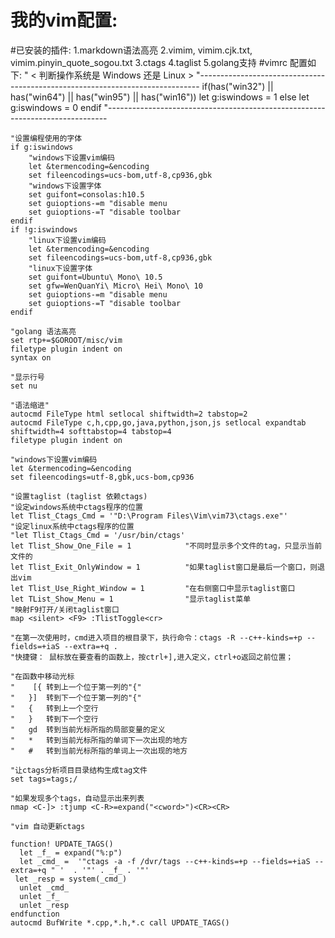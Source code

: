 我的vim配置:
=========
#已安装的插件:
    1.markdown语法高亮
    2.vimim, vimim.cjk.txt, vimim.pinyin_quote_sogou.txt
    3.ctags
    4.taglist
    5.golang支持
#vimrc 配置如下:
    "  < 判断操作系统是 Windows 还是 Linux >
    "------------------------------------------------------------------------------
    if(has("win32") || has("win64") || has("win95") || has("win16"))
        let g:iswindows = 1
    else
        let g:iswindows = 0
    endif
    "------------------------------------------------------------------------------
    
    "设置编程使用的字体
    if g:iswindows
    	"windows下设置vim编码
    	let &termencoding=&encoding
    	set fileencodings=ucs-bom,utf-8,cp936,gbk
    	"windows下设置字体
    	set guifont=consolas:h10.5
    	set guioptions-=m "disable menu
    	set guioptions-=T "disable toolbar
    endif	
    if !g:iswindows
    	"linux下设置vim编码
    	let &termencoding=&encoding
    	set fileencodings=ucs-bom,utf-8,cp936,gbk
    	"linux下设置字体
    	set guifont=Ubuntu\ Mono\ 10.5 
    	set gfw=WenQuanYi\ Micro\ Hei\ Mono\ 10
    	set guioptions-=m "disable menu
    	set guioptions-=T "disable toolbar
    endif	

    "golang 语法高亮
    set rtp+=$GOROOT/misc/vim 
    filetype plugin indent on 
    syntax on 
    
    "显示行号
    set nu

    "语法缩进"
    autocmd FileType html setlocal shiftwidth=2 tabstop=2
    autocmd FileType c,h,cpp,go,java,python,json,js setlocal expandtab shiftwidth=4 softtabstop=4 tabstop=4
    filetype plugin indent on 

    "windows下设置vim编码
    let &termencoding=&encoding
    set fileencodings=utf-8,gbk,ucs-bom,cp936

    "设置taglist (taglist 依赖ctags)
    "设定windows系统中ctags程序的位置
    let Tlist_Ctags_Cmd = '"D:\Program Files\Vim\vim73\ctags.exe"'
    "设定linux系统中ctags程序的位置
    "let Tlist_Ctags_Cmd = '/usr/bin/ctags'
    let Tlist_Show_One_File = 1            "不同时显示多个文件的tag，只显示当前文件的
    let Tlist_Exit_OnlyWindow = 1          "如果taglist窗口是最后一个窗口，则退出vim
    let Tlist_Use_Right_Window = 1         "在右侧窗口中显示taglist窗口
    let TList_Show_Menu = 1                "显示taglist菜单
    "映射F9打开/关闭taglist窗口 
    map <silent> <F9> :TlistToggle<cr>    
    
    "在第一次使用时，cmd进入项目的根目录下，执行命令：ctags -R --c++-kinds=+p --fields=+iaS --extra=+q .
    "快捷键： 鼠标放在要查看的函数上，按ctrl+],进入定义，ctrl+o返回之前位置；
    
    "在函数中移动光标
    "    [{ 转到上一个位于第一列的"{"
    "	}]  转到下一个位于第一列的"{"
    "	{   转到上一个空行
    "	}   转到下一个空行
    "	gd  转到当前光标所指的局部变量的定义
    "	*   转到当前光标所指的单词下一次出现的地方
    "	#   转到当前光标所指的单词上一次出现的地方
    
    "让ctags分析项目目录结构生成tag文件
    set tags=tags;/
    
    "如果发现多个tags，自动显示出来列表
    nmap <C-]> :tjump <C-R>=expand("<cword>")<CR><CR>
    
    "vim 自动更新ctags
    
    function! UPDATE_TAGS()
      let _f_ = expand("%:p")
      let _cmd_ =  '"ctags -a -f /dvr/tags --c++-kinds=+p --fields=+iaS --extra=+q " '  . '"' . _f_ . '"'
     let _resp = system(_cmd_)
      unlet _cmd_
      unlet _f_
      unlet _resp
    endfunction
    autocmd BufWrite *.cpp,*.h,*.c call UPDATE_TAGS()
